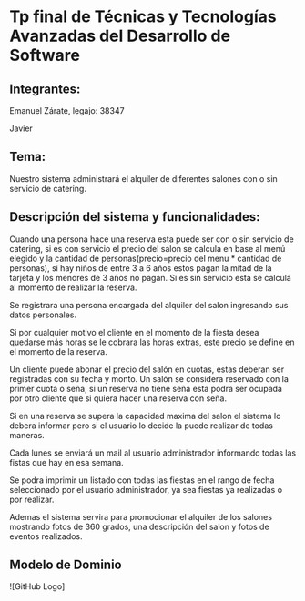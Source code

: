 # **Tp final de Técnicas y Tecnologías Avanzadas del Desarrollo de Software**
## Integrantes:
Emanuel Zárate, legajo: 38347

Javier 
## Tema:
Nuestro sistema administrará el alquiler de diferentes salones con o sin servicio de catering.
## Descripción del sistema y funcionalidades:

Cuando una persona hace una reserva esta puede ser con o sin servicio de catering, si es con servicio el precio del salon se calcula en base al menú elegido y la cantidad de personas(precio=precio del menu * cantidad de personas), si hay niños de entre 3 a 6 años estos pagan la mitad de la tarjeta y los menores de 3 años no pagan. Si es sin servicio esta se calcula al momento de realizar la reserva.

Se registrara una persona encargada del alquiler del salon ingresando sus datos personales.

Si por cualquier motivo el cliente en el momento de la fiesta desea quedarse más horas se le cobrara las horas extras, este precio se define en el momento de la reserva.

Un cliente puede abonar el precio del salón en cuotas, estas deberan ser registradas con su fecha y monto. Un salón se considera reservado con la primer cuota o seña, si un reserva no tiene seña esta podra ser ocupada por otro cliente que si quiera hacer una reserva con seña.

Si en una reserva se supera la capacidad maxima del salon el sistema lo debera informar pero si el usuario lo decide la puede realizar de todas maneras.

Cada lunes se enviará un mail al usuario administrador informando todas las fistas que hay en esa semana.

Se podra imprimir un listado con todas las fiestas en el rango de fecha seleccionado por el usuario administrador, ya sea fiestas ya realizadas o por realizar.

Ademas el sistema servira para promocionar el alquiler de los salones mostrando fotos de 360 grados, una descripción del salon y fotos de eventos realizados.


## Modelo de Dominio

![GitHub Logo]



